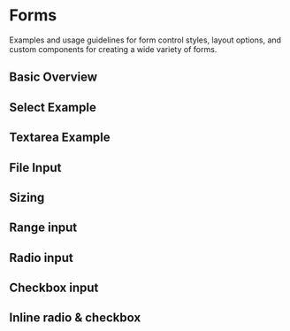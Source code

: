 # Forms

<p class="m-0 text-2xl font-light">Examples and usage guidelines for form control styles, layout options, and custom components for creating a wide variety of forms.</p>

## Basic Overview

<code-preview>
  <template>
    <form class="px-6 py-3 bg-white">
      <div class="flex flex-col flex-wrap gap-2 mb-5">
        <label for="email">Email address</label>
        <input id="email" class="max-w-full px-3 py-2 placeholder-gray-600 align-middle bg-white border border-gray-400 rounded outline-none focus:border-blue-600 focus:shadow-outline" type="email" name="email" placeholder="user@example.com" aria-label="Email">
        <small class="text-sm text-gray-600">We'll never share your email with anyone else.</small>
      </div>
      <div class="flex flex-col flex-wrap gap-2 mb-5">
        <label for="password">Password</label>
        <input id="password" class="max-w-full px-3 py-2 placeholder-gray-600 align-middle bg-white border border-gray-400 rounded outline-none focus:border-blue-600 focus:shadow-outline" type="password" name="password" placeholder="Password" aria-label="Password">
      </div>
      <div class="flex flex-row flex-wrap items-center gap-2 mb-5">
        <input type="checkbox" id="exampleCheck1">
        <label for="exampleCheck1">Check me out</label>
      </div>
      <button
        type="button"
        class="inline-block px-3 py-2 text-base font-normal leading-6 text-center text-white align-middle bg-blue-600 border-transparent border-solid rounded cursor-pointer hover:bg-blue-700 active:bg-blue-700">
        Sign in
      </button>
    </form>
  </template>
</code-preview>

## Select Example

<code-preview>
  <template>
    <form class="px-6 py-3 bg-white">
      <div class="flex flex-col flex-wrap gap-2 mb-5">
        <label for="singleSelect">Single Select</label>
        <select id="singleSelect" class="max-w-full px-3 py-2 placeholder-gray-600 align-middle bg-white border border-gray-400 rounded outline-none focus:border-blue-600 focus:shadow-outline">
          <option>1</option>
          <option>2</option>
          <option>3</option>
          <option>4</option>
          <option>5</option>
        </select>
      </div>
      <div class="flex flex-col flex-wrap gap-2 mb-5">
        <label for="multipleSelect">Single Select</label>
        <select id="multipleSelect" multiple class="max-w-full px-3 py-2 placeholder-gray-600 align-middle bg-white border border-gray-400 rounded outline-none focus:border-blue-600 focus:shadow-outline">
          <option>1</option>
          <option>2</option>
          <option>3</option>
          <option>4</option>
          <option>5</option>
        </select>
      </div>
    </form>
  </template>
</code-preview>

## Textarea Example

<code-preview>
  <template>
    <form class="px-6 py-3 bg-white">
      <div class="flex flex-col flex-wrap gap-2 mb-5">
        <label for="textarea">Textarea</label>
        <textarea id="textarea" class="max-w-full px-3 py-2 placeholder-gray-600 align-middle bg-white border border-gray-400 rounded outline-none focus:border-blue-600 focus:shadow-outline" type="textarea" name="textarea" placeholder="This is some example text" aria-label="textarea" rows="3"></textarea>
      </div>
    </form>
  </template>
</code-preview>

## File Input

<code-preview>
  <template>
    <form class="px-6 py-3 bg-white">
      <div class="flex flex-col flex-wrap gap-2 mb-5">
        <label for="file">File input</label>
        <input id="file" class="max-w-full px-3 py-2 placeholder-gray-600 align-middle bg-white border border-gray-400 rounded outline-none focus:border-blue-600 focus:shadow-outline" type="file" name="file" aria-label="file">
      </div>
    </form>
  </template>
</code-preview>

## Sizing

<code-preview>
  <template>
    <form class="px-6 py-3 bg-white">
      <div class="flex flex-col flex-wrap gap-2 mb-5">
        <label for="emailLarge">Large Input</label>
        <input id="emailLarge" class="max-w-full px-4 py-2 text-xl leading-8 placeholder-gray-600 align-middle bg-white border border-gray-400 rounded outline-none focus:border-blue-600 focus:shadow-outline" type="emailLarge" name="emailLarge" placeholder="user@example.com" aria-label="EmailLarge">
      </div>
      <div class="flex flex-col flex-wrap gap-2 mb-5">
        <label for="emailNormal">Normal Input</label>
        <input id="emailNormal" class="max-w-full px-3 py-2 placeholder-gray-600 align-middle bg-white border border-gray-400 rounded outline-none focus:border-blue-600 focus:shadow-outline" type="emailNormal" name="emailNormal" placeholder="user@example.com" aria-label="EmailNormal">
      </div>
      <div class="flex flex-col flex-wrap gap-2 mb-5">
        <label for="emailsmall">Small Input</label>
        <input id="emailsmall" class="max-w-full px-2 py-1 text-sm placeholder-gray-600 align-middle bg-white border border-gray-400 rounded outline-none focus:border-blue-600 focus:shadow-outline leadeing-6" type="emailsmall" name="emailsmall" placeholder="user@example.com" aria-label="Emailsmall">
      </div>
    </form>
  </template>
</code-preview>

## Range input

<code-preview>
  <template>
    <form class="px-6 py-3 bg-white">
      <div class="flex flex-col flex-wrap gap-2 mb-5">
        <label for="range">Range</label>
        <input id="range" class="py-2" type="range" name="range" aria-label="range">
      </div>
    </form>
  </template>
</code-preview>

## Radio input

<code-preview>
  <template>
    <form class="px-6 py-3 bg-white">
      <div class="flex flex-row flex-wrap items-center gap-2 mb-5">
        <input type="radio" id="exampleradio1" name="exampleRadios">
        <label for="exampleradio1">Yes</label>
      </div>
      <div class="flex flex-row flex-wrap items-center gap-2 mb-5">
        <input type="radio" id="exampleradio2" name="exampleRadios">
        <label for="exampleradio2">No</label>
      </div>
      <div class="flex flex-row flex-wrap items-center gap-2 mb-5 text-gray-700">
        <input type="radio" id="exampleradio3" name="exampleRadios" disabled>
        <label for="exampleradio3">May be</label>
      </div>
    </form>
  </template>
</code-preview>

## Checkbox input

<code-preview>
  <template>
    <form class="px-6 py-3 bg-white">
      <div class="flex flex-row flex-wrap items-center gap-2 mb-5">
        <input type="checkbox" id="checkbox1">
        <label for="checkbox1">Vue</label>
      </div>
      <div class="flex flex-row flex-wrap items-center gap-2 mb-5">
        <input type="checkbox" id="checkbox2">
        <label for="checkbox2">React</label>
      </div>
      <div class="flex flex-row flex-wrap items-center gap-2 mb-5 text-gray-700">
        <input type="checkbox" id="checkbox3" disabled>
        <label for="checkbox3">Angular</label>
      </div>
    </form>
  </template>
</code-preview>

## Inline radio & checkbox

<code-preview>
  <template>
    <form class="px-6 py-3 bg-white">
      <div class="flex gap-4">
        <div class="flex flex-row flex-wrap items-center gap-2 mb-5">
          <input type="checkbox" id="inlineCheckbox1" />
          <label for="inlineCheckbox1">Yes</label>
        </div>
        <div class="flex flex-row flex-wrap items-center gap-2 mb-5">
          <input type="checkbox" id="inlineCheckbox2" />
          <label for="inlineCheckbox2">No</label>
        </div>
        <div class="flex flex-row flex-wrap items-center gap-2 mb-5 text-gray-700">
          <input type="checkbox" id="inlineCheckbox3" disabled="disabled" />
          <label for="inlineCheckbox3">May be</label>
        </div>
      </div>
      <div class="flex gap-4">
        <div class="flex flex-row flex-wrap items-center gap-2 mb-5">
          <input type="radio" id="inlineRadio1" name="exampleRadios">
          <label for="inlineRadio1">Yes</label>
        </div>
        <div class="flex flex-row flex-wrap items-center gap-2 mb-5">
          <input type="radio" id="inlineRadio2" name="exampleRadios">
          <label for="inlineRadio2">No</label>
        </div>
        <div class="flex flex-row flex-wrap items-center gap-2 mb-5 text-gray-700">
          <input type="radio" id="inlineRadio3" name="exampleRadios" disabled>
          <label for="inlineRadio3">May be</label>
        </div>
      </div>
    </form>
  </template>
</code-preview>
